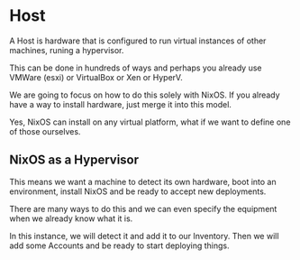 # Host
A Host is hardware that is configured to run virtual instances of other machines, runing a hypervisor.

This can be done in hundreds of ways and perhaps you already use VMWare (esxi) or VirtualBox or Xen or HyperV.

We are going to focus on how to do this solely with NixOS. If you already have a way to install hardware, just merge it into this model.

Yes, NixOS can install on any virtual platform, what if we want to define one of those ourselves.

## NixOS as a Hypervisor
This means we want a machine to detect its own hardware, boot into an environment, install NixOS and be ready to accept new deployments.

There are many ways to do this and we can even specify the equipment when we already know what it is.

In this instance, we will detect it and add it to our Inventory.
Then we will add some Accounts and be ready to start deploying things.


